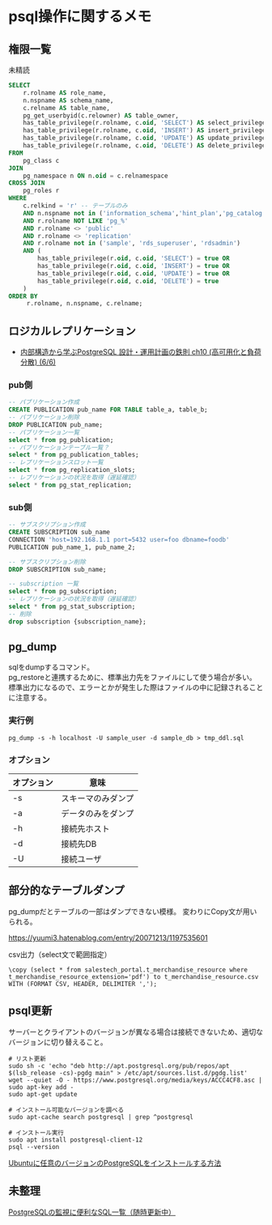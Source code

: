 # psql操作に関するメモ

## 権限一覧
未精読

```SQL
SELECT
    r.rolname AS role_name,
	n.nspname AS schema_name,
    c.relname AS table_name,
    pg_get_userbyid(c.relowner) AS table_owner,
    has_table_privilege(r.rolname, c.oid, 'SELECT') AS select_privilege,
	has_table_privilege(r.rolname, c.oid, 'INSERT') AS insert_privilege,
    has_table_privilege(r.rolname, c.oid, 'UPDATE') AS update_privilege,
    has_table_privilege(r.rolname, c.oid, 'DELETE') AS delete_privilege
FROM
    pg_class c
JOIN
    pg_namespace n ON n.oid = c.relnamespace
CROSS JOIN
    pg_roles r
WHERE
    c.relkind = 'r' -- テーブルのみ
	AND n.nspname not in ('information_schema','hint_plan','pg_catalog')
	AND r.rolname NOT LIKE 'pg_%'
	AND r.rolname <> 'public'
	AND r.rolname <> 'replication'
	AND r.rolname not in ('sample', 'rds_superuser', 'rdsadmin')
	AND (
        has_table_privilege(r.oid, c.oid, 'SELECT') = true OR
        has_table_privilege(r.oid, c.oid, 'INSERT') = true OR
        has_table_privilege(r.oid, c.oid, 'UPDATE') = true OR
        has_table_privilege(r.oid, c.oid, 'DELETE') = true
    )
ORDER BY
     r.rolname, n.nspname, c.relname;
```

## ロジカルレプリケーション

- [内部構造から学ぶPostgreSQL 設計・運用計画の鉄則 ch10 (高可用化と負荷分散) (6/6)](https://wand-ta.hatenablog.com/entry/2020/02/15/214718)

### pub側
```SQL
-- パブリケーション作成
CREATE PUBLICATION pub_name FOR TABLE table_a, table_b;
-- パブリケーション削除
DROP PUBLICATION pub_name;
-- パブリケーション一覧
select * from pg_publication;
-- パブリケーションテーブル一覧？
select * from pg_publication_tables;
-- レプリケーションスロット一覧
select * from pg_replication_slots;
-- レプリケーションの状況を取得（遅延確認）
select * from pg_stat_replication;
```

### sub側
```SQL
-- サブスクリプション作成
CREATE SUBSCRIPTION sub_name
CONNECTION 'host=192.168.1.1 port=5432 user=foo dbname=foodb'
PUBLICATION pub_name_1, pub_name_2;

-- サブスクリプション削除
DROP SUBSCRIPTION sub_name;

-- subscription 一覧
select * from pg_subscription;
-- レプリケーションの状況を取得（遅延確認）
select * from pg_stat_subscription;
-- 削除
drop subscription {subscription_name};
```

<!---------------------------------------------------------------------------------------->

## pg_dump
sqlをdumpするコマンド。  
pg_restoreと連携するために、標準出力先をファイルにして使う場合が多い。  
標準出力になるので、エラーとかが発生した際はファイルの中に記録されることに注意する。  

### 実行例
```
pg_dump -s -h localhost -U sample_user -d sample_db > tmp_ddl.sql
```

### オプション
| オプション | 意味 |
| - | - |
| -s | スキーマのみダンプ |
| -a | データのみをダンプ |
| -h | 接続先ホスト |
| -d | 接続先DB |
| -U | 接続ユーザ |

## 部分的なテーブルダンプ
pg_dumpだとテーブルの一部はダンプできない模様。
変わりにCopy文が用いられる。

https://yuumi3.hatenablog.com/entry/20071213/1197535601

csv出力（select文で範囲指定）
```
\copy (select * from salestech_portal.t_merchandise_resource where t_merchandise_resource_extension='pdf') to t_merchandise_resource.csv WITH (FORMAT CSV, HEADER, DELIMITER ',');
```

## psql更新
サーバーとクライアントのバージョンが異なる場合は接続できないため、適切なバージョンに切り替えること。

```
# リスト更新
sudo sh -c 'echo "deb http://apt.postgresql.org/pub/repos/apt $(lsb_release -cs)-pgdg main" > /etc/apt/sources.list.d/pgdg.list'
wget --quiet -O - https://www.postgresql.org/media/keys/ACCC4CF8.asc | sudo apt-key add -
sudo apt-get update

# インストール可能なバージョンを調べる
sudo apt-cache search postgresql | grep ^postgresql

# インストール実行
sudo apt install postgresql-client-12
psql --version
```


[Ubuntuに任意のバージョンのPostgreSQLをインストールする方法](https://xblood.hatenablog.com/entry/install-postgresql-to-ubuntu)


## 未整理
[PostgreSQLの監視に便利なSQL一覧（随時更新中）](https://qiita.com/mkyz08/items/ff4474a5546a62adc580)